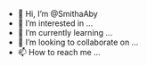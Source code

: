 - 👋 Hi, I’m @SmithaAby
- 👀 I’m interested in ...
- 🌱 I’m currently learning ...
- 💞️ I’m looking to collaborate on ...
- 📫 How to reach me ...

<!---
SmithaAby/SmithaAby is a ✨ special ✨ repository because its `README.md` (this file) appears on your GitHub profile.
You can click the Preview link to take a look at your changes.
--->
